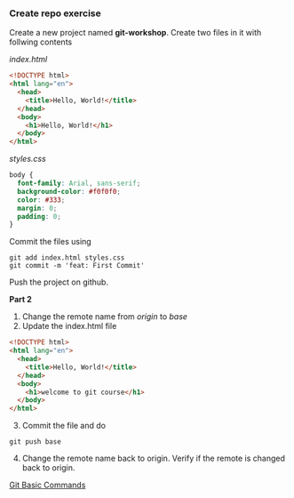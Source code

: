 ### Create repo exercise

Create a new project named **git-workshop**. Create two files in it with follwing contents

_index.html_

```html
<!DOCTYPE html>
<html lang="en">
  <head>
    <title>Hello, World!</title>
  </head>
  <body>
    <h1>Hello, World!</h1>
  </body>
</html>
```

_styles.css_

```css
body {
  font-family: Arial, sans-serif;
  background-color: #f0f0f0;
  color: #333;
  margin: 0;
  padding: 0;
}
```

Commit the files using

```shell
git add index.html styles.css
git commit -m 'feat: First Commit'
```

Push the project on github.

**Part 2**

1. Change the remote name from _origin_ to _base_
2. Update the index.html file

```html
<!DOCTYPE html>
<html lang="en">
  <head>
    <title>Hello, World!</title>
  </head>
  <body>
    <h1>welcome to git course</h1>
  </body>
</html>
```

3. Commit the file and do

```shell
git push base
```

4. Change the remote name back to origin. Verify if the remote is changed back to origin.

[Git Basic Commands](../docs/basic-commands.md)
